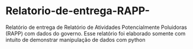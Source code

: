 # Relatorio-de-entrega-RAPP-
Relatório de entrega de Relatório de Atividades Potencialmente Poluidoras (RAPP) com dados do governo. Esse relatório foi elaborado somente com intuito de demonstrar manipulação de dados com python
